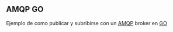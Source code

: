 ## AMQP GO

Ejemplo de como publicar y subribirse con un [AMQP] broker en [GO]

[GO]:https://golang.org/
[AMQP]:https://es.wikipedia.org/wiki/Advanced_Message_Queuing_Protocol